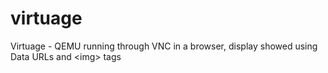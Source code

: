 # virtuage
Virtuage - QEMU running through VNC in a browser, display showed using Data URLs and &lt;img&gt; tags
